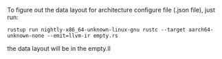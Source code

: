 To figure out the data layout for architecture configure file (.json file), just run:  
```
rustup run nightly-x86_64-unknown-linux-gnu rustc --target aarch64-unknown-none --emit=llvm-ir empty.rs
```
the data layout will be in the empty.ll